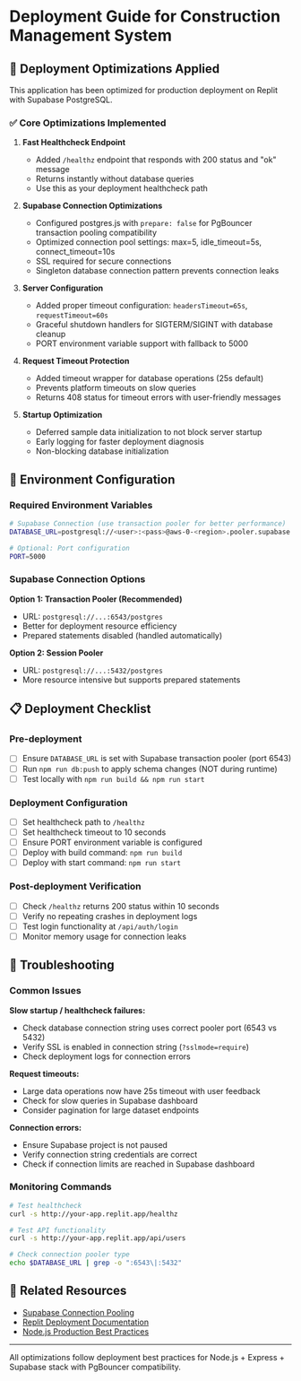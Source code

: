 # Deployment Guide for Construction Management System

## 🚀 Deployment Optimizations Applied

This application has been optimized for production deployment on Replit with Supabase PostgreSQL.

### ✅ Core Optimizations Implemented

1. **Fast Healthcheck Endpoint**
   - Added `/healthz` endpoint that responds with 200 status and "ok" message
   - Returns instantly without database queries
   - Use this as your deployment healthcheck path

2. **Supabase Connection Optimizations**
   - Configured postgres.js with `prepare: false` for PgBouncer transaction pooling compatibility
   - Optimized connection pool settings: max=5, idle_timeout=5s, connect_timeout=10s
   - SSL required for secure connections
   - Singleton database connection pattern prevents connection leaks

3. **Server Configuration**
   - Added proper timeout configuration: `headersTimeout=65s`, `requestTimeout=60s`
   - Graceful shutdown handlers for SIGTERM/SIGINT with database cleanup
   - PORT environment variable support with fallback to 5000

4. **Request Timeout Protection**
   - Added timeout wrapper for database operations (25s default)
   - Prevents platform timeouts on slow queries
   - Returns 408 status for timeout errors with user-friendly messages

5. **Startup Optimization**
   - Deferred sample data initialization to not block server startup
   - Early logging for faster deployment diagnosis
   - Non-blocking database initialization

## 🔧 Environment Configuration

### Required Environment Variables

```bash
# Supabase Connection (use transaction pooler for better performance)
DATABASE_URL=postgresql://<user>:<pass>@aws-0-<region>.pooler.supabase.com:6543/postgres?sslmode=require

# Optional: Port configuration
PORT=5000
```

### Supabase Connection Options

**Option 1: Transaction Pooler (Recommended)**
- URL: `postgresql://...:6543/postgres`
- Better for deployment resource efficiency
- Prepared statements disabled (handled automatically)

**Option 2: Session Pooler**
- URL: `postgresql://...:5432/postgres`  
- More resource intensive but supports prepared statements

## 📋 Deployment Checklist

### Pre-deployment
- [ ] Ensure `DATABASE_URL` is set with Supabase transaction pooler (port 6543)
- [ ] Run `npm run db:push` to apply schema changes (NOT during runtime)
- [ ] Test locally with `npm run build && npm run start`

### Deployment Configuration
- [ ] Set healthcheck path to `/healthz`
- [ ] Set healthcheck timeout to 10 seconds
- [ ] Ensure PORT environment variable is configured
- [ ] Deploy with build command: `npm run build`
- [ ] Deploy with start command: `npm run start`

### Post-deployment Verification
- [ ] Check `/healthz` returns 200 status within 10 seconds
- [ ] Verify no repeating crashes in deployment logs
- [ ] Test login functionality at `/api/auth/login`
- [ ] Monitor memory usage for connection leaks

## 🐛 Troubleshooting

### Common Issues

**Slow startup / healthcheck failures:**
- Check database connection string uses correct pooler port (6543 vs 5432)
- Verify SSL is enabled in connection string (`?sslmode=require`)
- Check deployment logs for connection errors

**Request timeouts:**
- Large data operations now have 25s timeout with user feedback
- Check for slow queries in Supabase dashboard
- Consider pagination for large dataset endpoints

**Connection errors:**
- Ensure Supabase project is not paused
- Verify connection string credentials are correct
- Check if connection limits are reached in Supabase dashboard

### Monitoring Commands

```bash
# Test healthcheck
curl -s http://your-app.replit.app/healthz

# Test API functionality
curl -s http://your-app.replit.app/api/users

# Check connection pooler type
echo $DATABASE_URL | grep -o ":6543\|:5432"
```

## 🔗 Related Resources

- [Supabase Connection Pooling](https://supabase.com/docs/guides/database/connecting-to-postgres#connection-pooler)
- [Replit Deployment Documentation](https://docs.replit.com/hosting/deployments)
- [Node.js Production Best Practices](https://expressjs.com/en/advanced/best-practice-performance.html)

---

All optimizations follow deployment best practices for Node.js + Express + Supabase stack with PgBouncer compatibility.